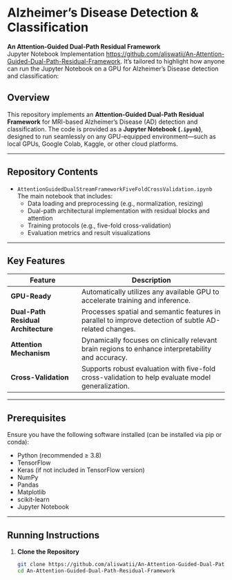 #  Alzheimer’s Disease Detection & Classification  
**An Attention-Guided Dual-Path Residual Framework**  
Jupyter Notebook Implementation
https://github.com/aliswatii/An-Attention-Guided-Dual-Path-Residual-Framework. It’s tailored to highlight how anyone can run the Jupyter Notebook on a GPU for Alzheimer’s Disease detection and classification:

##  Overview

This repository implements an **Attention-Guided Dual-Path Residual Framework** for MRI-based Alzheimer’s Disease (AD) detection and classification. The code is provided as a **Jupyter Notebook (`.ipynb`)**, designed to run seamlessly on any GPU-equipped environment—such as local GPUs, Google Colab, Kaggle, or other cloud platforms.

---

##  Repository Contents

- `AttentionGuidedDualStreamFrameworkFiveFoldCrossValidation.ipynb`  
  The main notebook that includes:
  - Data loading and preprocessing (e.g., normalization, resizing)
  - Dual-path architectural implementation with residual blocks and attention
  - Training protocols (e.g., five-fold cross-validation)
  - Evaluation metrics and result visualizations

---

##  Key Features

| Feature | Description |
|--------|-------------|
| **GPU-Ready** | Automatically utilizes any available GPU to accelerate training and inference. |
| **Dual-Path Residual Architecture** | Processes spatial and semantic features in parallel to improve detection of subtle AD-related changes. |
| **Attention Mechanism** | Dynamically focuses on clinically relevant brain regions to enhance interpretability and accuracy. |
| **Cross-Validation** | Supports robust evaluation with five-fold cross-validation to help evaluate model generalization. |

---

##  Prerequisites

Ensure you have the following software installed (can be installed via pip or conda):

- Python (recommended ≥ 3.8)  
- TensorFlow  
- Keras (if not included in TensorFlow version)  
- NumPy  
- Pandas  
- Matplotlib  
- scikit-learn  
- Jupyter Notebook

---

##  Running Instructions

1. **Clone the Repository**
   ```bash
   git clone https://github.com/aliswatii/An-Attention-Guided-Dual-Path-Residual-Framework.git
   cd An-Attention-Guided-Dual-Path-Residual-Framework
